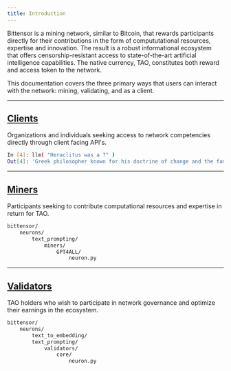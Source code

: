 ```yaml
---
title: Introduction
---
```


Bittensor is a mining network, similar to Bitcoin, that rewards participants directly for their contributions in the form of compututational resources, expertise and innovation. The result is a robust informational ecosystem that offers censorship-resistant access to state-of-the-art artificial intelligence capabilities. The native currency, TAO, constitutes both reward and access token to the network. 

This documentation covers the three primary ways that users can interact with the network: mining, validating, and as a client. 

---
## [Clients](clients/clients)

Organizations and individuals seeking access to network competencies directly through client facing API's.  

```bash
In [4]: llm( "Heraclitus was a ?" )
Out[4]: 'Greek philosopher known for his doctrine of change and the famous quote, "No man ever steps in the same river twice."'
```

---
## [Miners](mining/mining)

Participants seeking to contribute computational resources and expertise in return for TAO. 

```bash
bittensor/
    neurons/
        text_prompting/
            miners/
                GPT4ALL/
                    neuron.py
```

---
## [Validators](validating/validating)

TAO holders who wish to participate in network governance and optimize their earnings in the ecosystem. 

```bash
bittensor/
    neurons/
        text_to_embedding/
        text_prompting/
            validators/
                core/
                    neuron.py
```
